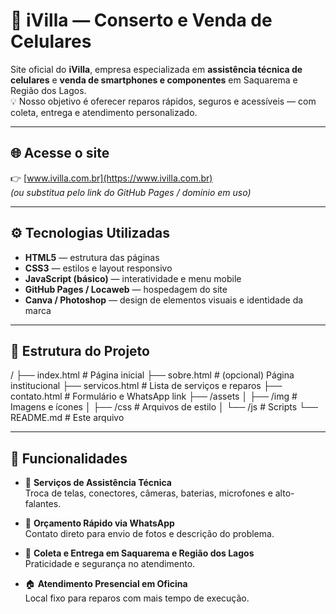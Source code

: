 # 🧩 iVilla — Conserto e Venda de Celulares

Site oficial do **iVilla**, empresa especializada em **assistência técnica de celulares** e **venda de smartphones e componentes** em Saquarema e Região dos Lagos.  
💡 Nosso objetivo é oferecer reparos rápidos, seguros e acessíveis — com coleta, entrega e atendimento personalizado.

---

## 🌐 Acesse o site
👉 [www.ivilla.com.br](https://www.ivilla.com.br)  
*(ou substitua pelo link do GitHub Pages / domínio em uso)*

---

## ⚙️ Tecnologias Utilizadas

- **HTML5** — estrutura das páginas  
- **CSS3** — estilos e layout responsivo  
- **JavaScript (básico)** — interatividade e menu mobile  
- **GitHub Pages / Locaweb** — hospedagem do site  
- **Canva / Photoshop** — design de elementos visuais e identidade da marca

---

## 🧭 Estrutura do Projeto

/
├── index.html # Página inicial
├── sobre.html # (opcional) Página institucional
├── servicos.html # Lista de serviços e reparos
├── contato.html # Formulário e WhatsApp link
├── /assets
│ ├── /img # Imagens e ícones
│ ├── /css # Arquivos de estilo
│ └── /js # Scripts
└── README.md # Este arquivo


---

## 🧰 Funcionalidades

- 📱 **Serviços de Assistência Técnica**  
  Troca de telas, conectores, câmeras, baterias, microfones e alto-falantes.  

- 🧾 **Orçamento Rápido via WhatsApp**  
  Contato direto para envio de fotos e descrição do problema.  

- 🚗 **Coleta e Entrega em Saquarema e Região dos Lagos**  
  Praticidade e segurança no atendimento.  

- 🏠 **Atendimento Presencial em Oficina**  
  Local fixo para reparos com mais tempo de execução.  

